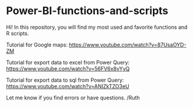 # Power-BI-functions-and-scripts

Hi!
In this repository, you will find my most used and favorite functions and R scripts.

Tutorial for Google maps: https://www.youtube.com/watch?v=87UsaOYD-ZM

Tutorial for export data to excel from Power Query: https://www.youtube.com/watch?v=56FV6x8vYyQ

Tutorial for export data to sql from Power Query: https://www.youtube.com/watch?v=ANIZkTZO3eU

Let me know if you find errors or have questions.
/Ruth
